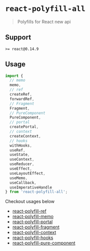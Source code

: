 # `react-polyfill-all`

> Polyfills for React new api

## Support

`>= react@0.14.9`

## Usage

```js
import {
  // memo
  memo,
  // ref
  createRef,
  forwardRef,
  // Fragment
  Fragment,
  // PureComponent
  PureComponent,
  // portal
  createPortal,
  // context
  createContext,
  // hooks
  withHooks,
  useRef,
  useState,
  useContext,
  useReducer,
  useEffect,
  useLayoutEffect,
  useMemo,
  useCallback,
  useImperativeHandle
} from 'react-polyfill-all';
```

Checkout usages below

* [react-polyfill-ref](https://www.npmjs.com/package/react-polyfill-ref)
* [react-polyfill-memo](https://www.npmjs.com/package/react-polyfill-memo)
* [react-polyfill-portal](https://www.npmjs.com/package/react-polyfill-portal)
* [react-polyfill-fragment](https://www.npmjs.com/package/react-polyfill-fragment)
* [react-polyfill-context](https://www.npmjs.com/package/react-polyfill-context)
* [react-polyfill-hooks](https://www.npmjs.com/package/react-polyfill-hooks)
* [react-polyfill-pure-component](https://www.npmjs.com/package/react-polyfill-pure-component)

